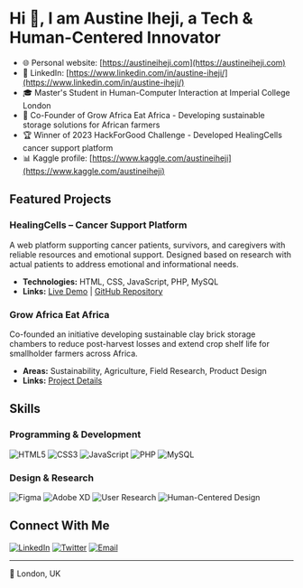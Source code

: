 # Hi 👋, I am Austine Iheji, a Tech & Human-Centered Innovator

* 🌐 Personal website: [https://austineiheji.com](https://austineiheji.com)
* 💼 LinkedIn: [https://www.linkedin.com/in/austine-iheji/](https://www.linkedin.com/in/austine-iheji/)
* 🎓 Master's Student in Human-Computer Interaction at Imperial College London
* 🚀 Co-Founder of Grow Africa Eat Africa - Developing sustainable storage solutions for African farmers
* 🏆 Winner of 2023 HackForGood Challenge - Developed HealingCells cancer support platform
* 📊 Kaggle profile: [https://www.kaggle.com/austineiheji](https://www.kaggle.com/austineiheji)

## Featured Projects

### HealingCells – Cancer Support Platform
A web platform supporting cancer patients, survivors, and caregivers with reliable resources and emotional support. Designed based on research with actual patients to address emotional and informational needs.

- **Technologies:** HTML, CSS, JavaScript, PHP, MySQL
- **Links:** [Live Demo](http://austineiheji.great-site.net/) | [GitHub Repository](https://github.com/alotanna/cancerwebsite.git)

### Grow Africa Eat Africa
Co-founded an initiative developing sustainable clay brick storage chambers to reduce post-harvest losses and extend crop shelf life for smallholder farmers across Africa.

- **Areas:** Sustainability, Agriculture, Field Research, Product Design
- **Links:** [Project Details](https://www.canva.com/design/DAGnyFR38AQ/VXkQ8SHAzzlX1a6pYfNe2w/view)

## Skills

### Programming & Development
![HTML5](https://img.shields.io/badge/HTML5-E34F26?style=for-the-badge&logo=html5&logoColor=white)
![CSS3](https://img.shields.io/badge/CSS3-1572B6?style=for-the-badge&logo=css3&logoColor=white)
![JavaScript](https://img.shields.io/badge/JavaScript-F7DF1E?style=for-the-badge&logo=javascript&logoColor=black)
![PHP](https://img.shields.io/badge/PHP-777BB4?style=for-the-badge&logo=php&logoColor=white)
![MySQL](https://img.shields.io/badge/MySQL-4479A1?style=for-the-badge&logo=mysql&logoColor=white)

### Design & Research
![Figma](https://img.shields.io/badge/Figma-F24E1E?style=for-the-badge&logo=figma&logoColor=white)
![Adobe XD](https://img.shields.io/badge/Adobe%20XD-470137?style=for-the-badge&logo=Adobe%20XD&logoColor=#FF61F6)
![User Research](https://img.shields.io/badge/User%20Research-00C4CC?style=for-the-badge&logo=research&logoColor=white)
![Human-Centered Design](https://img.shields.io/badge/HCD-0ACF83?style=for-the-badge&logo=design&logoColor=white)

## Connect With Me

[![LinkedIn](https://img.shields.io/badge/LinkedIn-0077B5?style=for-the-badge&logo=linkedin&logoColor=white)](https://www.linkedin.com/in/austine-iheji/)
[![Twitter](https://img.shields.io/badge/Twitter-1DA1F2?style=for-the-badge&logo=twitter&logoColor=white)](https://twitter.com/austineiheji)
[![Email](https://img.shields.io/badge/Email-D14836?style=for-the-badge&logo=gmail&logoColor=white)](mailto:your-email@example.com)

---

📍 London, UK
